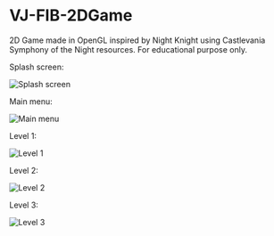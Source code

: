 # VJ-FIB-2DGame
2D Game made in OpenGL inspired by Night Knight using Castlevania Symphony of the Night resources. For educational purpose only.

Splash screen:


![Splash screen](https://github.com/ivan-risueno/VJ-FIB-2DGame/blob/main/imatges/splashscreen.PNG)

Main menu:


![Main menu](https://github.com/ivan-risueno/VJ-FIB-2DGame/blob/main/imatges/mainmenu.PNG)

Level 1:


![Level 1](https://github.com/ivan-risueno/VJ-FIB-2DGame/blob/main/imatges/level01.PNG)

Level 2:


![Level 2](https://github.com/ivan-risueno/VJ-FIB-2DGame/blob/main/imatges/level02.PNG)

Level 3:


![Level 3](https://github.com/ivan-risueno/VJ-FIB-2DGame/blob/main/imatges/level03.PNG)
